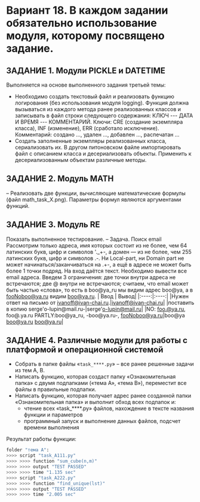 # Вариант 18. В каждом задании обязательно использование модуля, которому посвящено задание.

## ЗАДАНИЕ 1. Модули PICKLE и DATETIME
Выполняется на основе выполненного задания третьей темы:

-  Необходимо создать текстовый файл и реализовать функцию логирования (без использования модуля
logging). Функция должна вызываться из каждого метода ранее реализованных классов и записывать в
файл строки следующего содержания: КЛЮЧ --- ДАТА И ВРЕМЯ --- КОММЕНТАРИЙ.
Ключи: CRE (создание экземпляра класса), INF (изменение), ERR (сработало исключение).
Комментарий: создано ..., удален ..., добавлен ..., распечатан ...
- Создать заполненные экземпляры реализованных класса, сериализовать их. В другом питоновском файле
импортировать файл с описанием класса и десериализовать объекты. Применить к десериализованным
объектам различные методы.

## ЗАДАНИЕ 2. Модуль MATH
– Реализовать две функции, вычисляющие математические формулы (файл math_task_X.png). Параметры
формул являются аргументами функций.

## ЗАДАНИЕ 3. Модуль RE
Показать выполненное тестирование.
– Задача. Поиск email
Рассмотрим только адреса, имя которых состоит из не более, чем 64 латинских букв, цифр и символов
'._+-, а домен — из не более, чем 255 латинских букв, цифр и символов .-. Ни Local-part, ни Domain part не
может начинаться/заканчиваться на .+-, а ещё в адресе не может быть более 1 точки подряд.
На вход даётся текст. Необходимо вывести все email адреса. Введем 3 ограничения: две точки внутри
адреса не встречаются; две @ внутри не встречаются; считаем, что email может быть частью «слова», то
есть в boo@ya_ru мы видим адрес boo@ya, а в fooNoboo@ya.ru видим boo@ya.ru.
| Ввод | Вывод|
|:----:|:----:|
|Нужен ответ на письмо от ivanoff@ivan-chai.ru.|ivanoff@ivan-chai.ru|
|поставить в копию serge'o-lupin@mail.ru-|serge'o-lupin@mail.ru|
|NO: foo.@ya.ru, foo@.ya.ru PARTLY:boo@ya_ru, -boo@ya.ru-, fooNoboo@ya.ru|boo@ya boo@ya.ru boo@ya.ru|


## ЗАДАНИЕ 4. Различные модули для работы с платформой и операционной системой

- Собрать в папке файлы «`task_****.py`» – все ранее решенные задачи из тем A, B.
- Написать функцию, которая создаст папку «Ознакомительная папка» с двумя подпапками («тема A», «тема B»), переместит все файлы в правильные подпапки.
- Написать функцию, которая получает адрес ранее созданной папки «Ознакомительная папка» и выполнит обход всех подпапок и:
  - чтение всех «task_****.py» файлов, нахождение в тексте названия функции и параметров
  - программный запуск и выполнение данных файлов, подсчет времени выполнения

Результат работы функции:
```py
folder "тема А":
>>>> script "task_A111.py"
>>>> >>>> function "sum_cube(n,m)"
>>>> >>>> output "TEST PASSED"
>>>> >>>> time "1.135 sec"
>>>> script "task_A222.py"
>>>> >>>> function "find_unique(lst)"
>>>> >>>> output "TEST PASSED"
>>>> >>>> time "2.005 sec"

```